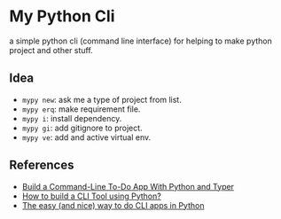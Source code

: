 # My Python Cli

a simple python cli (command line interface) for helping to make python project and other stuff.

## Idea

- `mypy new`: ask me a type of project from list.
- `mypy erq`:  make requirement file.
- `mypy i`: install dependency.
- `mypy gi`: add gitignore to project.
- `mypy ve`: add and active virtual env.

## References

- [Build a Command-Line To-Do App With Python and Typer](https://realpython.com/python-typer-cli/)
- [How to build a CLI Tool using Python?](https://episyche.com/blog/how-to-build-a-cli-tool-using-python)
- [The easy (and nice) way to do CLI apps in Python](https://trstringer.com/easy-and-nice-python-cli/)
